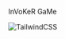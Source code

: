 InVoKeR GaMe

![TailwindCSS](https://img.shields.io/badge/TailwindCSS-v3.x-06B6D4?style=plastic&logo=tailwindcss&logoColor=white)
